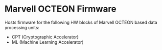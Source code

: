 # Marvell OCTEON Firmware

Hosts firmware for the following HW blocks of Marvell OCTEON based data processing
units:

- CPT (Cryptographic Accelerator)
- ML (Machine Learning Accelerator)
